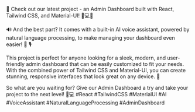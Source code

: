 🚀 Check out our latest project - an Admin Dashboard built with React, Tailwind CSS, and Material-UI!   🎨💻🚀

🔊 And the best part? It comes with a built-in AI voice assistant, powered by natural language processing, to make managing your dashboard even easier! 🤖 🎙️ 

This project is perfect for anyone looking for a sleek, modern, and user-friendly admin dashboard that can be easily customized to fit your needs. With the combined power of Tailwind CSS and Material-UI, you can create stunning, responsive interfaces that look great on any device. 🌟

So what are you waiting for? Give our Admin Dashboard a try and take your project to the next level! 🚀💻 #React #TailwindCSS #MaterialUI #AI #VoiceAssistant #NaturalLanguageProcessing #AdminDashboard
